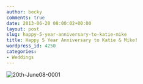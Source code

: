 ```yaml
---
author: becky
comments: true
date: 2013-06-20 08:00:02+00:00
layout: post
slug: happy-5-year-anniversary-to-katie-mike
title: Happy 5 Year Anniversary to Katie & Mike!
wordpress_id: 4250
categories:
- Weddings
---
```


![20th-June08-0001](http://www.beckyjenson.com/wp-content/uploads/2013/01/20th-June08-0001.jpg)
